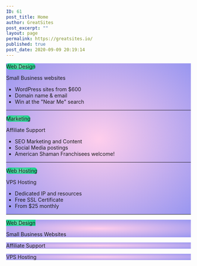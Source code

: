 ```yaml
---
ID: 61
post_title: Home
author: GreatSites
post_excerpt: ""
layout: page
permalink: https://greatsites.io/
published: true
post_date: 2020-09-09 20:19:14
---
```

<!-- wp:paragraph -->
<p></p>
<!-- /wp:paragraph -->

<!-- wp:group {"align":"wide"} -->
<div class="wp-block-group alignwide"><div class="wp-block-group__inner-container"><!-- wp:columns {"align":"wide","className":"home-block","textColor":"black","style":{"color":{"gradient":"radial-gradient(rgb(255,206,236) 0%,rgb(152,150,240) 100%)"}}} -->
<div class="wp-block-columns alignwide home-block has-black-color has-text-color has-background" style="background:radial-gradient(rgb(255,206,236) 0%,rgb(152,150,240) 100%)"><!-- wp:column {"verticalAlignment":"top","className":"home-block"} -->
<div class="wp-block-column is-vertically-aligned-top home-block"><!-- wp:buttons {"align":"center"} -->
<div class="wp-block-buttons aligncenter"><!-- wp:button {"borderRadius":15,"style":{"color":{"gradient":"radial-gradient(rgb(122,220,180) 0%,rgb(0,208,130) 100%)"}},"textColor":"black","className":"is-style-fill"} -->
<div class="wp-block-button is-style-fill"><a class="wp-block-button__link has-black-color has-text-color has-background" style="border-radius:15px;background:radial-gradient(rgb(122,220,180) 0%,rgb(0,208,130) 100%)">Web Design</a></div>
<!-- /wp:button --></div>
<!-- /wp:buttons -->

<!-- wp:paragraph {"align":"center"} -->
<p class="has-text-align-center">Small Business websites</p>
<!-- /wp:paragraph -->

<!-- wp:list -->
<ul><li>WordPress sites from $600</li><li>Domain name &amp; email</li><li>Win at the "Near Me" search</li></ul>
<!-- /wp:list -->

<!-- wp:separator -->
<hr class="wp-block-separator"/>
<!-- /wp:separator --></div>
<!-- /wp:column -->

<!-- wp:column {"verticalAlignment":"top","className":"home-block"} -->
<div class="wp-block-column is-vertically-aligned-top home-block"><!-- wp:buttons {"align":"center"} -->
<div class="wp-block-buttons aligncenter"><!-- wp:button {"borderRadius":15,"style":{"color":{"gradient":"radial-gradient(rgb(122,220,180) 0%,rgb(0,208,130) 100%)"}},"textColor":"black","className":"is-style-fill"} -->
<div class="wp-block-button is-style-fill"><a class="wp-block-button__link has-black-color has-text-color has-background" style="border-radius:15px;background:radial-gradient(rgb(122,220,180) 0%,rgb(0,208,130) 100%)">Marketing</a></div>
<!-- /wp:button --></div>
<!-- /wp:buttons -->

<!-- wp:paragraph {"align":"center"} -->
<p class="has-text-align-center">Affiliate Support</p>
<!-- /wp:paragraph -->

<!-- wp:list -->
<ul><li>SEO Marketing and Content</li><li>Social Media postings</li><li>American Shaman Franchisees welcome!</li></ul>
<!-- /wp:list -->

<!-- wp:separator -->
<hr class="wp-block-separator"/>
<!-- /wp:separator --></div>
<!-- /wp:column -->

<!-- wp:column {"verticalAlignment":"top","className":"home-block"} -->
<div class="wp-block-column is-vertically-aligned-top home-block"><!-- wp:buttons {"align":"center"} -->
<div class="wp-block-buttons aligncenter"><!-- wp:button {"borderRadius":15,"style":{"color":{"gradient":"radial-gradient(rgb(122,220,180) 0%,rgb(0,208,130) 100%)"}},"textColor":"black","className":"is-style-fill"} -->
<div class="wp-block-button is-style-fill"><a class="wp-block-button__link has-black-color has-text-color has-background" style="border-radius:15px;background:radial-gradient(rgb(122,220,180) 0%,rgb(0,208,130) 100%)">Web Hosting</a></div>
<!-- /wp:button --></div>
<!-- /wp:buttons -->

<!-- wp:paragraph {"align":"center"} -->
<p class="has-text-align-center">VPS Hosting</p>
<!-- /wp:paragraph -->

<!-- wp:list -->
<ul><li>Dedicated IP and resources</li><li>Free SSL Certificate</li><li>From $25 monthly</li></ul>
<!-- /wp:list -->

<!-- wp:separator -->
<hr class="wp-block-separator"/>
<!-- /wp:separator --></div>
<!-- /wp:column --></div>
<!-- /wp:columns -->

<!-- wp:columns {"className":"home-block"} -->
<div class="wp-block-columns home-block"><!-- wp:column -->
<div class="wp-block-column"><!-- wp:cover {"customGradient":"radial-gradient(rgb(255,206,236) 0%,rgb(152,150,240) 100%)"} -->
<div class="wp-block-cover has-background-dim has-background-gradient" style="background:radial-gradient(rgb(255,206,236) 0%,rgb(152,150,240) 100%)"><div class="wp-block-cover__inner-container"><!-- wp:buttons -->
<div class="wp-block-buttons"><!-- wp:button {"borderRadius":"","style":{"color":{"gradient":"radial-gradient(rgb(122,220,180) 0%,rgb(0,208,130) 100%)"}},"textColor":"black"} -->
<div class="wp-block-button"><a class="wp-block-button__link has-black-color has-text-color has-background" style="background:radial-gradient(rgb(122,220,180) 0%,rgb(0,208,130) 100%)"><span class="has-inline-color has-black-color">Web Design</span></a></div>
<!-- /wp:button --></div>
<!-- /wp:buttons -->

<!-- wp:paragraph {"align":"center","placeholder":"Write title…","fontSize":"medium"} -->
<p class="has-text-align-center has-medium-font-size">Small Business Websites</p>
<!-- /wp:paragraph --></div></div>
<!-- /wp:cover --></div>
<!-- /wp:column -->

<!-- wp:column -->
<div class="wp-block-column"><!-- wp:cover {"customGradient":"radial-gradient(rgb(255,206,236) 0%,rgb(152,150,240) 100%)"} -->
<div class="wp-block-cover has-background-dim has-background-gradient" style="background:radial-gradient(rgb(255,206,236) 0%,rgb(152,150,240) 100%)"><div class="wp-block-cover__inner-container"><!-- wp:paragraph {"align":"center","placeholder":"Write title…","fontSize":"medium"} -->
<p class="has-text-align-center has-medium-font-size">Affiliate Support</p>
<!-- /wp:paragraph --></div></div>
<!-- /wp:cover --></div>
<!-- /wp:column -->

<!-- wp:column -->
<div class="wp-block-column"><!-- wp:cover {"customGradient":"radial-gradient(rgb(255,206,236) 0%,rgb(152,150,240) 100%)"} -->
<div class="wp-block-cover has-background-dim has-background-gradient" style="background:radial-gradient(rgb(255,206,236) 0%,rgb(152,150,240) 100%)"><div class="wp-block-cover__inner-container"><!-- wp:paragraph {"align":"center","placeholder":"Write title…","fontSize":"medium"} -->
<p class="has-text-align-center has-medium-font-size">VPS Hosting</p>
<!-- /wp:paragraph --></div></div>
<!-- /wp:cover --></div>
<!-- /wp:column --></div>
<!-- /wp:columns --></div></div>
<!-- /wp:group -->

<!-- wp:paragraph -->
<p></p>
<!-- /wp:paragraph -->